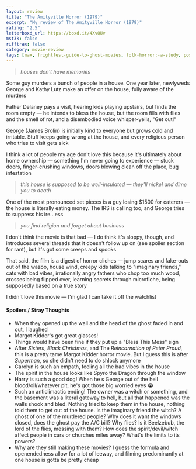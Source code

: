 ```yaml
---
layout: review
title: "The Amityville Horror (1979)"
excerpt: "My review of The Amityville Horror (1979)"
rating: "2.5"
letterboxd_url: https://boxd.it/4XvQUv
mst3k: false
rifftrax: false
category: movie-review
tags: [max, frightfest-guide-to-ghost-movies, folk-horror:-a-study, possession]
---
```


<blockquote><i>houses don't have memories</i></blockquote>Some guy murders a bunch of people in a house. One year later, newlyweds George and Kathy Lutz make an offer on the house, fully aware of the murders

Father Delaney pays a visit, hearing kids playing upstairs, but finds the room empty — he intends to bless the house, but the room fills with flies and the smell of rot, and a disembodied voice whisper-yells, "Get out!"

George (James Brolin) is initially kind to everyone but grows cold and irritable. Stuff keeps going wrong at the house, and every religious person who tries to visit gets sick

I think a lot of people my age don't love this because it's ultimately about home ownership — something I'm never going to experience — stuck doors, finger-crushing windows, doors blowing clean off the place, bug infestation

<blockquote><i>this house is supposed to be well-insulated — they'll nickel and dime you to death</i></blockquote>One of the most pronounced set pieces is a guy losing $1500 for caterers — the house is literally eating money. The IRS is calling too, and George tries to suppress his ire...ess
<blockquote><i>you find religion and forget about business</i></blockquote>I don't think the movie is that bad — I do think it's sloppy, though, and introduces several threads that it doesn't follow up on (see spoiler section for rant), but it's got some creeps and spooks

That said, the film is a digest of horror cliches — jump scares and fake-outs out of the wazoo, house wind, creepy kids talking to "imaginary friends," cats with bad vibes, irrationally angry fathers who chop too much wood, crosses being flipped over, learning secrets through microfiche, being supposedly based on a true story

I didn't love this movie — I'm glad I can take it off the watchlist

#### Spoilers / Stray Thoughts

- When they opened up the wall and the head of the ghost faded in and out, I laughed
- Margot Kidder's got great glasses!
- Things would have been fine if they put up a "Bless This Mess" sign
- After <i>Sisters</i>, <i>Black Christmas</i>, and The <i>Reincarnation of Peter Proud</i>, this is a pretty tame Margot Kidder horror movie. But I guess this is after <i>Superman</i>, so she didn't need to do shlock anymore
- Carolyn is such an empath, feeling all the bad vibes in the house
- The spirit in the house looks like Spyro the Dragon through the window
- Harry is such a good dog! When he s George out of the hell blood/oil/whatever pit, he's got those big worried eyes 😭
- Such an anticlimactic ending! The owner was a witch or something, and the basement was a literal gateway to hell, but all that happened was the walls shook and bled. Nothing tried to keep them in the house, nothing told them to get out of the house. Is the imaginary friend the witch? A ghost of one of the murdered people? Why does it want the windows closed, does
  the ghost pay the A/C bill? Why flies? Is it Beelzebub, the lord of the flies, messing with them? How does the spirit/devil/witch affect people in cars or churches miles away? What's the limits to its powers?
- Why are they still making these movies? I guess the formula and openendedness allow for a lot of leeway, and filming predominantly at one house is gotta be pretty cheap
